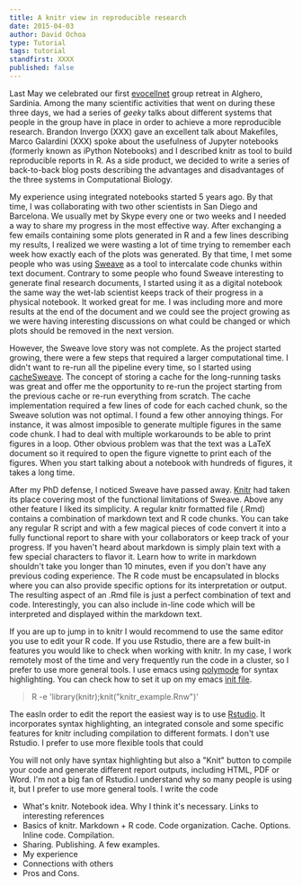 ```yaml
---
title: A knitr view in reproducible research
date: 2015-04-03
author: David Ochoa
type: Tutorial
tags: tutorial
standfirst: XXXX
published: false
---
```


Last May we celebrated our first [evocellnet](XXX) group retreat in Alghero, Sardinia. Among the many scientific activities that went on during these three days, we had a series of *geeky* talks about different systems that people in the group have in place in order to achieve a more reproducible research. Brandon Invergo (XXX) gave an excellent talk about Makefiles, Marco Galardini (XXX) spoke about the usefulness of Jupyter notebooks (formerly known as iPython Notebooks) and I described knitr as tool to build reproducible reports in R. As a side product, we decided to write a series of back-to-back blog posts describing the advantages and disadvantages of the three systems in Computational Biology.

My experience using integrated notebooks started 5 years ago. By that time, I was collaborating with two other scientists in San Diego and Barcelona. We usually met by Skype every one or two weeks and I needed a way to share my progress in the most effective way. After exchanging a few emails containing some plots generated in R and a few lines describing my results, I realized we were wasting a lot of time trying to remember each week how exactly each of the plots was generated. By that time, I met some people who was using [Sweave](XXX) as a tool to intercalate code chunks within text document. Contrary to some people who found Sweave interesting to generate final research documents, I started using it as a digital notebook the same way the wet-lab scientist keeps track of their progress in a physical notebook. It worked great for me. I was including more and more results at the end of the document and we could see the project growing as we were having interesting discussions on what could be changed or which plots should be removed in the next version.

However, the Sweave love story was not complete. As the project started growing, there were a few steps that required a larger computational time. I didn't want to re-run all the pipeline every time, so I started using [cacheSweave](XXX). The concept of storing a cache for the long-running tasks was great and offer me the opportunity to re-run the project starting from the previous cache or re-run everything from scratch.  The cache implementation required a few lines of code for each cached chunk, so the Sweave solution was not optimal. I found a few other annoying things. For instance, it was almost imposible to generate multiple figures in the same code chunk. I had to deal with multiple workarounds to be able to print figures in a loop. Other obvious problem was that the text was a LaTeX document so it required to open the figure vignette to print each of the figures. When you start talking about  a notebook with hundreds of figures, it takes a long time.

After my PhD defense, I noticed Sweave have passed away. [Knitr](XXX) had taken its place covering most of the functional limitations of Sweave. Above any other feature I liked its simplicity. A regular knitr formatted file (.Rmd) contains a combination of markdown text and R code chunks. You can take any regular R script and with a few magical pieces of code convert it into a fully functional report to share with your collaborators or keep track of your progress. If you haven't heard about markdown is simply plain text with a few special characters to flavor it. Learn how to write in markdown shouldn't take you longer than 10 minutes, even if you don't have any previous coding experience. The R code must be encapsulated in blocks where you can also provide specific options for its interpretation or output. The resulting aspect of an .Rmd file is just a perfect combination of text and code. Interestingly, you can also include in-line code which will be interpreted and displayed within the markdown text. 

If you are up to jump in to knitr I would recommend to use the same editor you use to edit your R code. If you use Rstudio, there are a few built-in features you would like to check when working with knitr. In my case, I work remotely most of the time and very frequently run the code in a cluster, so I prefer to use more general tools. I use emacs using [polymode](XXX) for syntax highlighting.  You can check how to set it up on my emacs [init file](XXX).  

> R -e 'library(knitr);knit("knitr_example.Rnw")'

The easIn order to edit the report the easiest way is to use [Rstudio](XXX). It incorporates syntax highlighting, an integrated console and some specific features for knitr including compilation to different formats. I don't use Rstudio. I prefer to use more flexible tools that could 

You will not only have syntax highlighting but also a "Knit" button to compile your code and generate different report outputs, including HTML, PDF or Word. I'm not a big fan of Rstudio.I understand why so many people is using it, but I prefer to use more general tools. I write the code

* What's knitr. Notebook idea. Why I think it's necessary. Links to interesting references
* Basics of knitr. Markdown + R code. Code organization. Cache. Options. Inline code. Compilation.
* Sharing. Publishing. A few examples.
* My experience
* Connections with others
* Pros and Cons.